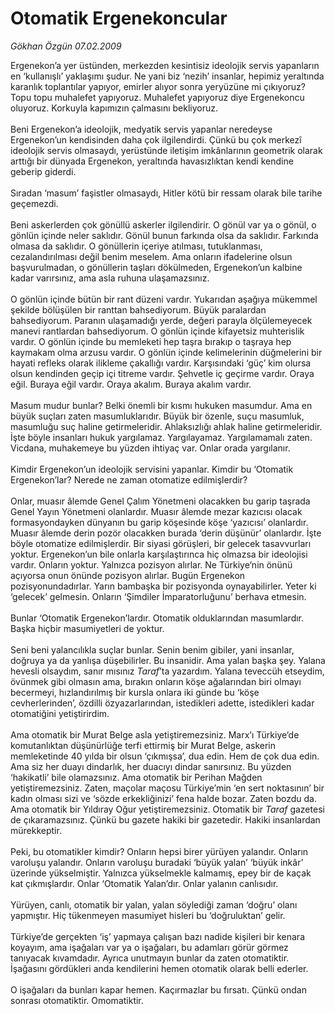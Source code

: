 # Otomatik Ergenekoncular

*Gökhan Özgün 07.02.2009*

<div class="taraf_structure_2col_1zq">
<div class="margen_n">



 <p>Ergenekon’a yer üstünden, merkezden kesintisiz ideolojik servis yapanların en ‘kullanışlı’ yaklaşımı şudur. Ne yani biz ‘nezih’ insanlar, hepimiz yeraltında karanlık toplantılar yapıyor, emirler alıyor sonra yeryüzüne mi çıkıyoruz? Topu topu muhalefet yapıyoruz. Muhalefet yapıyoruz diye Ergenekoncu oluyoruz. Korkuyla kapımızın çalmasını bekliyoruz. <br/><br/>Beni Ergenekon’a ideolojik, medyatik servis yapanlar neredeyse Ergenekon’un kendisinden daha çok ilgilendirdi. Çünkü bu çok merkezî ideolojik servis olmasaydı, yerüstünde iletişim imkânlarının geometrik olarak arttığı bir dünyada Ergenekon, yeraltında havasızlıktan kendi kendine geberip giderdi. <br/><br/>Sıradan ‘masum’ faşistler olmasaydı, Hitler kötü bir ressam olarak bile tarihe geçemezdi. <br/><br/>Beni askerlerden çok gönüllü askerler ilgilendirir. O gönül var ya o gönül, o gönlün içinde neler saklıdır. Gönül bunun farkında olsa da saklıdır. Farkında olmasa da saklıdır. O gönüllerin içeriye atılması, tutuklanması, cezalandırılması değil benim meselem. Ama onların ifadelerine olsun başvurulmadan, o gönüllerin taşları dökülmeden, Ergenekon’un kalbine kadar varırsınız, ama asla ruhuna ulaşamazsınız. <br/><br/>O gönlün içinde bütün bir rant düzeni vardır. Yukarıdan aşağıya mükemmel şekilde bölüşülen bir ranttan bahsediyorum. Büyük paralardan bahsediyorum. Paranın ulaşamadığı yerde, değeri parayla ölçülemeyecek manevi rantlardan bahsediyorum. O gönlün içinde kifayetsiz muhterislik vardır. O gönlün içinde bu memleketi hep taşra bırakıp o taşraya hep kaymakam olma arzusu vardır. O gönlün içinde kelimelerinin düğmelerini bir hayati refleks olarak ilikleme çakallığı vardır. Karşısındaki ‘güç’ kim olursa olsun kendinden geçip içi titreme vardır. Şehvetle iç geçirme vardır. Oraya eğil. Buraya eğil vardır. Oraya akalım. Buraya akalım vardır. <br/><br/>Masum mudur bunlar? Belki önemli bir kısmı hukuken masumdur. Ama en büyük suçları zaten masumluklarıdır. Büyük bir özenle, suçu masumluk, masumluğu suç haline getirmeleridir. Ahlaksızlığı ahlak haline getirmeleridir. İşte böyle insanları hukuk yargılamaz. Yargılayamaz. Yargılamamalı zaten. Vicdana, muhakemeye bu yüzden ihtiyaç var. Onlar orada yargılanır. <br/><br/>Kimdir Ergenekon’un ideolojik servisini yapanlar. Kimdir bu ‘Otomatik Ergenekon’lar? Nerede ne zaman otomatize edilmişlerdir? <br/><br/>Onlar, muasır âlemde Genel Çalım Yönetmeni olacakken bu garip taşrada Genel Yayın Yönetmeni olanlardır. Muasır âlemde mezar kazıcısı olacak formasyondayken dünyanın bu garip köşesinde köşe ‘yazıcısı’ olanlardır. Muasır âlemde derin pozör olacakken burada ‘derin düşünür’ olanlardır. İşte böyle otomatize edilmişlerdir. Bir siyasi görüşleri, bir gelecek tasavvurları yoktur. Ergenekon’un bile onlarla karşılaştırınca hiç olmazsa bir ideolojisi vardır. Onların yoktur. Yalnızca pozisyon alırlar. Ne Türkiye’nin önünü açıyorsa onun önünde pozisyon alırlar. Bugün Ergenekon pozisyonundadırlar. Yarın bambaşka bir pozisyonda oynayabilirler. Yeter ki ‘gelecek’ gelmesin. Onların ‘Şimdiler İmparatorluğunu’ berhava etmesin. <br/><br/>Bunlar ‘Otomatik Ergenekon’lardır. Otomatik olduklarından masumlardır. Başka hiçbir masumiyetleri de yoktur. <br/><br/>Seni beni yalancılıkla suçlar bunlar. Senin benim gibiler, yani insanlar, doğruya ya da yanlışa düşebilirler. Bu insanidir. Ama yalan başka şey. Yalana hevesli olsaydım, sanır mısınız <i>Taraf</i>’ta yazardım. Yalana teveccüh etseydim, övünmek gibi olmasın ama, bırakın onların köşe ağalarından biri olmayı becermeyi, hızlandırılmış bir kursla onlara iki günde bu ‘köşe cevherlerinden’, özdilli özyazarlarından, istedikleri adette, istedikleri kadar otomatiğini yetiştirirdim. <br/><br/>Ama otomatik bir Murat Belge asla yetiştiremezsiniz. Marx’ı Türkiye’de komutanlıktan düşünürlüğe terfi ettirmiş bir Murat Belge, askerin memleketinde 40 yılda bir olsun ‘çıkmışsa’, dua edin. Hem de çok dua edin. Ama siz her duayı dindarlık, her duacıyı dindar sanırsınız. Bu yüzden ‘hakikatli’ bile olamazsınız. Ama otomatik bir Perihan Mağden yetiştiremezsiniz. Zaten, maçolar maçosu Türkiye’min ‘en sert noktasının’ bir kadın olması sizi ve ‘sözde erkekliğinizi’ fena halde bozar. Zaten bozdu da. Ama otomatik bir Yıldıray Oğur yetiştiremezsiniz. Otomatik bir <i>Taraf</i> gazetesi de çıkaramazsınız. Çünkü bu gazete hakiki bir gazetedir. Hakiki insanlardan mürekkeptir. <br/><br/>Peki, bu otomatikler kimdir? Onların hepsi birer yürüyen yalandır. Onların varoluşu yalandır. Onların varoluşu buradaki ‘büyük yalan’ ‘büyük inkâr’ üzerinde yükselmiştir. Yalnızca yükselmekle kalmamış, epey bir de kaçak kat çıkmışlardır. Onlar ‘Otomatik Yalan’dır. Onlar yalanın canlısıdır. <br/><br/>Yürüyen, canlı, otomatik bir yalan, yalan söylediği zaman ‘doğru’ olanı yapmıştır. Hiç tükenmeyen masumiyet hisleri bu ‘doğruluktan’ gelir. <br/><br/>Türkiye’de gerçekten ‘iş’ yapmaya çalışan bazı nadide kişileri bir kenara koyayım, ama işağaları var ya o işağaları, bu adamları görür görmez tanıyacak kıvamdadır. Ayrıca unutmayın bunlar da zaten otomatiktir. İşağasını gördükleri anda kendilerini hemen otomatik olarak belli ederler. <br/><br/>O işağaları da bunları kapar hemen. Kaçırmazlar bu fırsatı. Çünkü ondan sonrası otomatiktir. Omomatiktir.</p>

<br/>


<div id="taraf_not">
</div>

</div>


</div>

